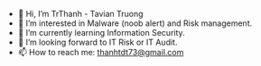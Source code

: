 - 👋 Hi, I’m TrThanh - Tavian Truong
- 👀 I’m interested in Malware (noob alert) and Risk management.
- 🌱 I’m currently learning Information Security.
- 💞️ I’m looking forward to IT Risk or IT Audit.
- 📫 How to reach me: thanhtdt73@gmail.com

<!---
TrThanh69/TrThanh69 is a ✨ special ✨ repository because its `README.md` (this file) appears on your GitHub profile.
You can click the Preview link to take a look at your changes.
--->

